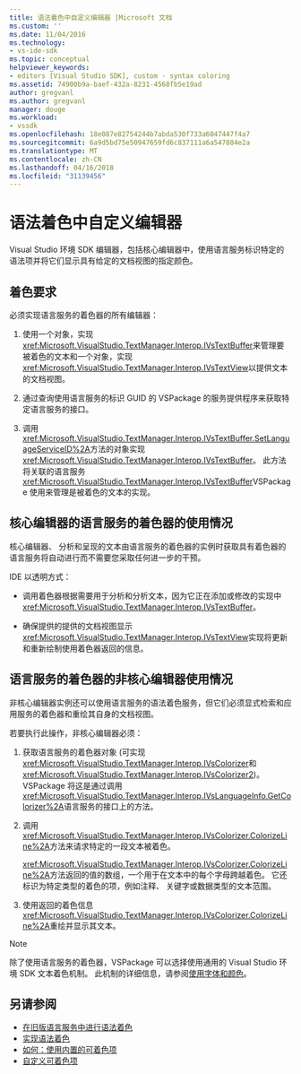 ```yaml
---
title: 语法着色中自定义编辑器 |Microsoft 文档
ms.custom: ''
ms.date: 11/04/2016
ms.technology:
- vs-ide-sdk
ms.topic: conceptual
helpviewer_keywords:
- editors [Visual Studio SDK], custom - syntax coloring
ms.assetid: 74900b9a-baef-432a-8231-4568fb5e19ad
author: gregvanl
ms.author: gregvanl
manager: douge
ms.workload:
- vssdk
ms.openlocfilehash: 18e087e82754244b7abda530f733a6047447f4a7
ms.sourcegitcommit: 6a9d5bd75e50947659fd6c837111a6a547884e2a
ms.translationtype: MT
ms.contentlocale: zh-CN
ms.lasthandoff: 04/16/2018
ms.locfileid: "31139456"
---
```

# <a name="syntax-coloring-in-custom-editors"></a>语法着色中自定义编辑器
Visual Studio 环境 SDK 编辑器，包括核心编辑器中，使用语言服务标识特定的语法项并将它们显示具有给定的文档视图的指定颜色。

## <a name="colorization-requirements"></a>着色要求
 必须实现语言服务的着色器的所有编辑器：

1.  使用一个对象，实现<xref:Microsoft.VisualStudio.TextManager.Interop.IVsTextBuffer>来管理要被着色的文本和一个对象，实现<xref:Microsoft.VisualStudio.TextManager.Interop.IVsTextView>以提供文本的文档视图。

2.  通过查询使用语言服务的标识 GUID 的 VSPackage 的服务提供程序来获取特定语言服务的接口。

3.  调用<xref:Microsoft.VisualStudio.TextManager.Interop.IVsTextBuffer.SetLanguageServiceID%2A>方法的对象实现<xref:Microsoft.VisualStudio.TextManager.Interop.IVsTextBuffer>。 此方法将关联的语言服务<xref:Microsoft.VisualStudio.TextManager.Interop.IVsTextBuffer>VSPackage 使用来管理是被着色的文本的实现。

## <a name="core-editor-usage-of-a-language-services-colorizer"></a>核心编辑器的语言服务的着色器的使用情况
 核心编辑器、 分析和呈现的文本由语言服务的着色器的实例时获取具有着色器的语言服务将自动进行而不需要您采取任何进一步的干预。

 IDE 以透明方式：

-   调用着色器根据需要用于分析和分析文本，因为它正在添加或修改的实现中<xref:Microsoft.VisualStudio.TextManager.Interop.IVsTextBuffer>。

-   确保提供的提供的文档视图显示<xref:Microsoft.VisualStudio.TextManager.Interop.IVsTextView>实现将更新和重新绘制使用着色器返回的信息。

## <a name="non-core-editor-usage-of-a-language-services-colorizer"></a>语言服务的着色器的非核心编辑器使用情况
 非核心编辑器实例还可以使用语言服务的语法着色服务，但它们必须显式检索和应用服务的着色器和重绘其自身的文档视图。

 若要执行此操作，非核心编辑器必须：

1.  获取语言服务的着色器对象 (可实现<xref:Microsoft.VisualStudio.TextManager.Interop.IVsColorizer>和<xref:Microsoft.VisualStudio.TextManager.Interop.IVsColorizer2>)。 VSPackage 将这是通过调用<xref:Microsoft.VisualStudio.TextManager.Interop.IVsLanguageInfo.GetColorizer%2A>语言服务的接口上的方法。

2.  调用<xref:Microsoft.VisualStudio.TextManager.Interop.IVsColorizer.ColorizeLine%2A>方法来请求特定的一段文本被着色。

     <xref:Microsoft.VisualStudio.TextManager.Interop.IVsColorizer.ColorizeLine%2A>方法返回的值的数组，一个用于在文本中的每个字母跨越着色。 它还标识为特定类型的着色的项，例如注释、 关键字或数据类型的文本范围。

3.  使用返回的着色信息<xref:Microsoft.VisualStudio.TextManager.Interop.IVsColorizer.ColorizeLine%2A>重绘并显示其文本。

> [!NOTE]
> 除了使用语言服务的着色器，VSPackage 可以选择使用通用的 Visual Studio 环境 SDK 文本着色机制。 此机制的详细信息，请参阅[使用字体和颜色](../extensibility/using-fonts-and-colors.md)。

## <a name="see-also"></a>另请参阅

- [在旧版语言服务中进行语法着色](../extensibility/internals/syntax-coloring-in-a-legacy-language-service.md)
- [实现语法着色](../extensibility/internals/implementing-syntax-coloring.md)
- [如何：使用内置的可着色项](../extensibility/internals/how-to-use-built-in-colorable-items.md)
- [自定义可着色项](../extensibility/internals/custom-colorable-items.md)